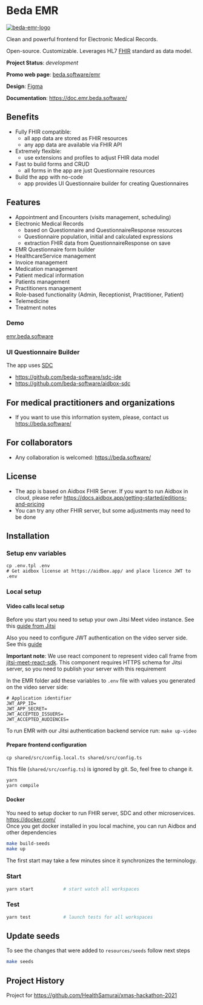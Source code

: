 # Beda EMR

[![beda-emr-logo](https://user-images.githubusercontent.com/6428960/222070888-a97e2d97-7eb0-4cb3-8310-5fdb7b56aa10.svg)](https://beda.software/emr)

Clean and powerful frontend for Electronic Medical Records.

Open-source. Customizable. Leverages HL7 [FHIR](https://hl7.org/fhir/R4/) standard as data model.

__Project Status__: _development_

__Promo web page__: [beda.software/emr](https://beda.software/emr)

__Design__: [Figma](https://www.figma.com/file/2bxMDfG3lRPEZpRwDC4gTB/SaaS-EMR-System)

__Documentation__: https://doc.emr.beda.software/

## Benefits

-   Fully FHIR compatible:
    -   all app data are stored as FHIR resources
    -   any app data are available via FHIR API
-   Extremely flexible:
    -   use extensions and profiles to adjust FHIR data model
-   Fast to build forms and CRUD
    -   all forms in the app are just Questionnaire resources
-   Build the app with no-code
    -   app provides UI Questionnaire builder for creating Questionnaires

## Features

- Appointment and Encounters (visits management, scheduling)
- Electronic Medical Records
  - based on Questionnaire and QuestionnaireResponse resources
  - Questionnaire population, initial and calculated expressions
  - extraction FHIR data from QuestionnaireResponse on save
- EMR Questionnaire form builder
- HealthcareService management
- Invoice management
- Medication management
- Patient medical information
- Patients management
- Practitioners management
- Role-based functionality (Admin, Receptionist, Practitioner, Patient)
- Telemedicine
- Treatment notes

### Demo

[emr.beda.software](https://emr.beda.software/)

### UI Questionnaire Builder

The app uses [SDC](http://hl7.org/fhir/uv/sdc/2019May/index.html)

-   https://github.com/beda-software/sdc-ide
-   https://github.com/beda-software/aidbox-sdc

## For medical practitioners and organizations

-   If you want to use this information system, please, contact us https://beda.software/

## For collaborators

-   Any collaboration is welcomed: https://beda.software/

## License

-   The app is based on Aidbox FHIR Server. If you want to run Aidbox in cloud, please refer https://docs.aidbox.app/getting-started/editions-and-pricing
-   You can try any other FHIR server, but some adjustments may need to be done

## Installation

### Setup env variables

```
cp .env.tpl .env
# Get aidbox license at https://aidbox.app/ and place licence JWT to .env
```

### Local setup

#### Video calls local setup
Before you start you need to setup your own Jitsi Meet video instance. See this [guide from Jitsi](https://jitsi.github.io/handbook/docs/devops-guide/devops-guide-docker/)

Also you need to configure JWT authentication on the video server side. See this [guide](https://jitsi.github.io/handbook/docs/devops-guide/devops-guide-docker/#authentication-using-jwt-tokens)

**Important note**: We use react component to represent video call frame from [jitsi-meet-react-sdk](https://github.com/jitsi/jitsi-meet-react-sdk/tree/main). This component requires HTTPS schema for Jitsi server, so you need to publish your server with this requirement

In the EMR folder add these variables to `.env` file with values you generated on the video server side:

```
# Application identifier
JWT_APP_ID=
JWT_APP_SECRET=
JWT_ACCEPTED_ISSUERS=
JWT_ACCEPTED_AUDIENCES=
```

To run EMR with our Jitsi authentication backend service run:
`make up-video`

#### Prepare frontend configuration

```
cp shared/src/config.local.ts shared/src/config.ts
```

This file (`shared/src/config.ts`) is ignored by git. So, feel free to change it.

```sh
yarn
yarn compile
```

#### Docker
You need to setup docker to run FHIR server, SDC and other microservices. https://docker.com/  
Once you get docker installed in you local machine, you can run Aidbox and other dependencies
```sh
make build-seeds
make up
```
The first start may take a few minutes since it synchronizes the terminology.

### Start

```sh
yarn start           # start watch all workspaces
```

### Test

```sh
yarn test            # launch tests for all workspaces
```

## Update seeds

To see the changes that were added to `resources/seeds` follow next steps

```sh
make seeds
```

## Project History

Project for https://github.com/HealthSamurai/xmas-hackathon-2021
